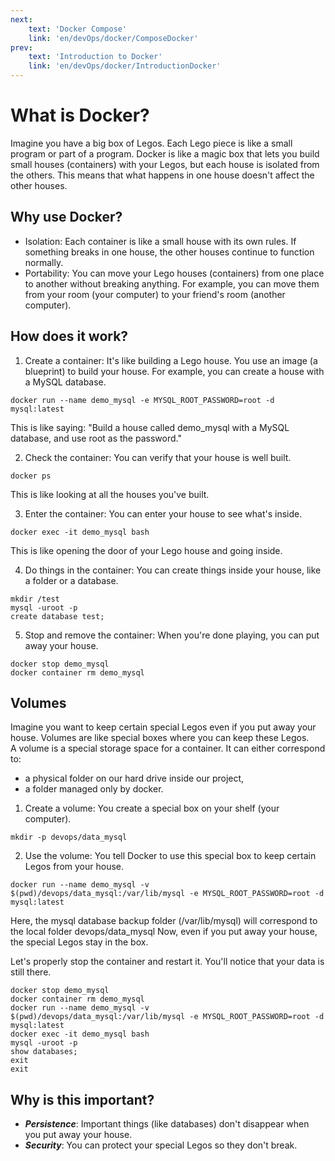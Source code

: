 ```yaml
---
next: 
    text: 'Docker Compose'
    link: 'en/devOps/docker/ComposeDocker'
prev: 
    text: 'Introduction to Docker'
    link: 'en/devOps/docker/IntroductionDocker'
---
```


# What is Docker?
Imagine you have a big box of Legos. Each Lego piece is like a small program or part of a program. Docker is like a magic box that lets you build small houses (containers) with your Legos, but each house is isolated from the others. This means that what happens in one house doesn't affect the other houses.

## Why use Docker?
- Isolation: Each container is like a small house with its own rules. If something breaks in one house, the other houses continue to function normally.
- Portability: You can move your Lego houses (containers) from one place to another without breaking anything. For example, you can move them from your room (your computer) to your friend's room (another computer).

## How does it work?

1. Create a container: It's like building a Lego house. You use an image (a blueprint) to build your house. For example, you can create a house with a MySQL database.

```docker
docker run --name demo_mysql -e MYSQL_ROOT_PASSWORD=root -d mysql:latest
```

This is like saying: "Build a house called demo_mysql with a MySQL database, and use root as the password."

2. Check the container: You can verify that your house is well built.
```docker
docker ps
```

This is like looking at all the houses you've built.

3. Enter the container: You can enter your house to see what's inside.
```docker
docker exec -it demo_mysql bash
```
This is like opening the door of your Lego house and going inside.

4. Do things in the container: You can create things inside your house, like a folder or a database.
```docker
mkdir /test
mysql -uroot -p
create database test;
```

5. Stop and remove the container: When you're done playing, you can put away your house.
```docker
docker stop demo_mysql
docker container rm demo_mysql
```

## Volumes
Imagine you want to keep certain special Legos even if you put away your house. Volumes are like special boxes where you can keep these Legos.<br>
A volume is a special storage space for a container. It can either correspond to:

- a physical folder on our hard drive inside our project,
- a folder managed only by docker.

1. Create a volume: You create a special box on your shelf (your computer).
```docker
mkdir -p devops/data_mysql
```

2. Use the volume: You tell Docker to use this special box to keep certain Legos from your house.
```docker
docker run --name demo_mysql -v $(pwd)/devops/data_mysql:/var/lib/mysql -e MYSQL_ROOT_PASSWORD=root -d mysql:latest
```
Here, the mysql database backup folder (/var/lib/mysql) will correspond to the local folder devops/data_mysql
Now, even if you put away your house, the special Legos stay in the box.

Let's properly stop the container and restart it. You'll notice that your data is still there.

```docker
docker stop demo_mysql
docker container rm demo_mysql
docker run --name demo_mysql -v $(pwd)/devops/data_mysql:/var/lib/mysql -e MYSQL_ROOT_PASSWORD=root -d mysql:latest
docker exec -it demo_mysql bash
mysql -uroot -p
show databases;
exit
exit
```

## Why is this important?
- ***Persistence***: Important things (like databases) don't disappear when you put away your house.
- ***Security***: You can protect your special Legos so they don't break. 